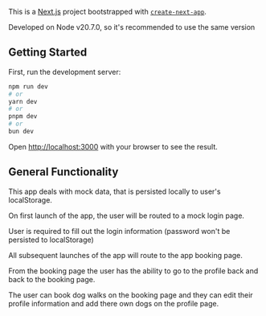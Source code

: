 This is a [Next.js](https://nextjs.org/) project bootstrapped with [`create-next-app`](https://github.com/vercel/next.js/tree/canary/packages/create-next-app).

Developed on Node v20.7.0, so it's recommended to use the same version

## Getting Started

First, run the development server:

```bash
npm run dev
# or
yarn dev
# or
pnpm dev
# or
bun dev
```

Open [http://localhost:3000](http://localhost:3000) with your browser to see the result.


## General Functionality

This app deals with mock data, that is persisted locally to user's localStorage.

On first launch of the app, the user will be routed to a mock login page.

User is required to fill out the login information (password won't be persisted to localStorage)

All subsequent launches of the app will route to the app booking page.

From the booking page the user has the ability to go to the profile back and back to the booking page.

The user can book dog walks on the booking page and they can edit their profile information and add there own dogs on the profile page.

